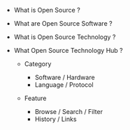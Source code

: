 - What is Open Source ?

- What are Open Source Software ?

- What is Open Source Technology ?
   
- What Open Source Technology Hub ?

  - Category
    - Software / Hardware
    - Language / Protocol
    
  - Feature
    - Browse / Search / Filter
    - History / Links
